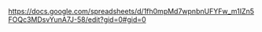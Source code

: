 https://docs.google.com/spreadsheets/d/1fh0mpMd7wpnbnUFYFw_m1IZn5FOQc3MDsvYunA7J-58/edit?gid=0#gid=0


